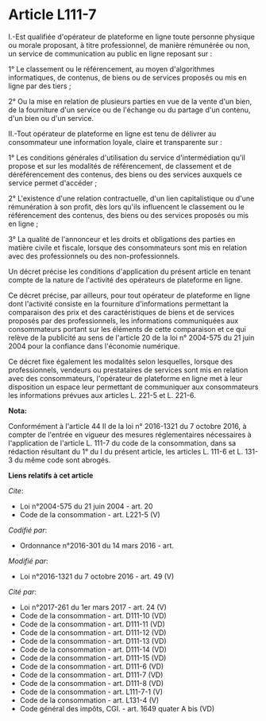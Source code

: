 # Article L111-7

I.-Est qualifiée d'opérateur de plateforme en ligne toute personne physique ou morale proposant, à titre professionnel, de
manière rémunérée ou non, un service de communication au public en ligne reposant sur : 

1° Le classement ou le référencement, au moyen d'algorithmes informatiques, de contenus, de biens ou de services proposés ou
mis en ligne par des tiers ; 

2° Ou la mise en relation de plusieurs parties en vue de la vente d'un bien, de la fourniture d'un service ou de l'échange ou
du partage d'un contenu, d'un bien ou d'un service. 

II.-Tout opérateur de plateforme en ligne est tenu de délivrer au consommateur une information loyale, claire et transparente
sur : 

1° Les conditions générales d'utilisation du service d'intermédiation qu'il propose et sur les modalités de référencement, de
classement et de déréférencement des contenus, des biens ou des services auxquels ce service permet d'accéder ; 

2° L'existence d'une relation contractuelle, d'un lien capitalistique ou d'une rémunération à son profit, dès lors qu'ils
influencent le classement ou le référencement des contenus, des biens ou des services proposés ou mis en ligne ; 

3° La qualité de l'annonceur et les droits et obligations des parties en matière civile et fiscale, lorsque des consommateurs
sont mis en relation avec des professionnels ou des non-professionnels. 

Un décret précise les conditions d'application du présent article en tenant compte de la nature de l'activité des opérateurs
de plateforme en ligne. 

Ce décret précise, par ailleurs, pour tout opérateur de plateforme en ligne dont l'activité consiste en la fourniture
d'informations permettant la comparaison des prix et des caractéristiques de biens et de services proposés par des
professionnels, les informations communiquées aux consommateurs portant sur les éléments de cette comparaison et ce qui
relève de la publicité au sens de l'article 20 de la loi n° 2004-575 du 21 juin 2004 pour la confiance dans l'économie
numérique. 

Ce décret fixe également les modalités selon lesquelles, lorsque des professionnels, vendeurs ou prestataires de services
sont mis en relation avec des consommateurs, l'opérateur de plateforme en ligne met à leur disposition un espace leur
permettant de communiquer aux consommateurs les informations prévues aux articles L. 221-5 et L. 221-6.

**Nota:**

Conformément à l'article 44 II de la loi n° 2016-1321 du 7 octobre 2016, à compter de l'entrée en vigueur des mesures
réglementaires nécessaires à l'application de l'article L. 111-7 du code de la consommation, dans sa rédaction résultant du
1° du I du présent article, les articles L. 111-6 et L. 131-3 du même code sont abrogés.

**Liens relatifs à cet article**

_Cite_:

  - Loi n°2004-575 du 21 juin 2004 - art. 20
  - Code de la consommation - art. L221-5 (V)

_Codifié par_:

  - Ordonnance n°2016-301 du 14 mars 2016 - art.

_Modifié par_:

  - Loi n°2016-1321 du 7 octobre 2016 - art. 49 (V)

_Cité par_:

  - Loi n°2017-261 du 1er mars 2017 - art. 24 (V)
  - Code de la consommation - art. D111-10 (VD)
  - Code de la consommation - art. D111-11 (VD)
  - Code de la consommation - art. D111-12 (VD)
  - Code de la consommation - art. D111-13 (VD)
  - Code de la consommation - art. D111-14 (VD)
  - Code de la consommation - art. D111-15 (VD)
  - Code de la consommation - art. D111-6 (VD)
  - Code de la consommation - art. D111-7 (VD)
  - Code de la consommation - art. D111-8 (VD)
  - Code de la consommation - art. L111-7-1 (V)
  - Code de la consommation - art. L131-4 (V)
  - Code général des impôts, CGI. - art. 1649 quater A bis (VD)
